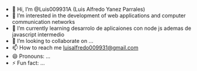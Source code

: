 - 👋 Hi, I’m @Luis009931A (Luis Alfredo Yanez Parrales)
- 👀 I’m interested in the development of web applications and computer communication networks
- 🌱 I’m currently learning desarrolo de aplicaiones con node js ademas de javascript intermedio
- 💞️ I’m looking to collaborate on ...
- 📫 How to reach me luisalfredo009931@gmail.com
- 😄 Pronouns: ...
- ⚡ Fun fact: ...

<!---
Luis009931A/Luis009931A is a ✨ special ✨ repository because its `README.md` (this file) appears on your GitHub profile.
You can click the Preview link to take a look at your changes.
--->
